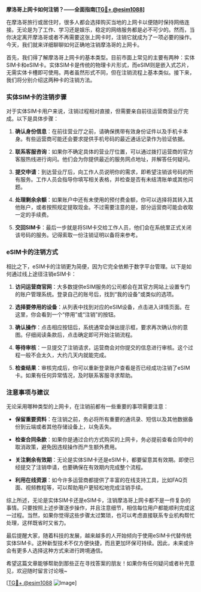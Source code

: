 **摩洛哥上网卡如何注销？——全面指南[[TG💪+ @esim1088](https://t.me/s/esim1088)]**

在摩洛哥旅行或居住时，很多人都会选择购买当地的上网卡以便随时保持网络连接。无论是为了工作、学习还是娱乐，稳定的网络服务都是必不可少的。然而，当你决定离开摩洛哥或者不再需要这张上网卡时，注销它就成为了一项必要的操作。今天，我们就来详细聊聊如何正确地注销摩洛哥的上网卡。

首先，我们得了解摩洛哥上网卡的基本类型。目前市面上常见的主要有两种：实体SIM卡和eSIM卡。实体SIM卡是传统的物理卡片形式，而eSIM则是嵌入式芯片，无需实体卡槽即可使用。两者虽然形式不同，但在注销流程上基本类似。接下来，我们将分别介绍这两种卡的注销方法。

### 实体SIM卡的注销步骤

对于实体SIM卡用户来说，注销过程相对直接，但需要亲自前往运营商营业厅完成。以下是具体步骤：

1. **确认身份信息**：在前往营业厅之前，请确保携带有效身份证件以及手机卡本身。有些运营商可能还会要求提供手机号码的最近通话记录作为验证依据。
   
2. **联系客服咨询**：如果你不确定具体的营业厅位置，可以通过拨打运营商的官方客服热线进行询问。他们会为你提供最近的服务网点地址，并解答任何疑问。

3. **提交申请**：到达营业厅后，向工作人员说明你的需求，即希望注销该号码的所有服务。工作人员会指导你填写相关表格，并检查是否有未结清账单或其他问题。

4. **处理剩余余额**：如果账户中还有未使用的预付费金额，你可以选择将其转入其他账户，或者按照规定提取现金。不过需要注意的是，部分运营商可能会收取一定的手续费。

5. **交回SIM卡**：最后一步就是将SIM卡交给工作人员，他们会在系统里正式关闭该号码的服务。记得索取一份注销证明以备将来参考。

### eSIM卡的注销方式

相比之下，eSIM卡的注销更为简便，因为它完全依赖于数字平台管理。以下是如何通过线上途径注销eSIM卡：

1. **访问运营商官网**：大多数提供eSIM服务的公司都会在其官方网站上设置专门的账户管理系统。登录自己的账号后，找到“我的设备”或类似的选项。

2. **选择要停用的设备**：从列表中找到对应的eSIM设备，点击进入详情页面。在这里，你会看到一个“停用”或“注销”的按钮。

3. **确认操作**：点击相应按钮后，系统通常会弹出提示框，要求再次确认你的意图。仔细阅读条款后，点击确定即可开始注销流程。

4. **等待审核**：一旦提交了注销请求，运营商会对你提交的信息进行审核。这个过程一般不会太久，大约几天内就能完成。

5. **检查结果**：审核完成后，你可以重新登录账户查看是否已经成功注销了eSIM卡。如果有任何异常情况，及时联系客服寻求帮助。

### 注意事项与建议

无论采用哪种类型的上网卡，在注销前都有一些重要的事项需要注意：

- **保留重要资料**：在注销之前，务必将所有重要的通讯录、短信以及其他数据备份到云端或者其他存储设备上，以免丢失。
  
- **检查合同条款**：如果你是通过合约方式购买的上网卡，务必提前查看合同中的取消政策，避免因违规操作而产生额外费用。

- **关注剩余有效期**：无论是实体SIM卡还是eSIM卡，都要留意其有效期。即使已经提交了注销申请，也要确保在有效期内完成整个流程。

- **利用在线资源**：如今许多运营商都提供了丰富的在线支持工具，比如FAQ页面、视频教程等，可以帮助用户更轻松地完成注销手续。

综上所述，无论是实体SIM卡还是eSIM卡，注销摩洛哥上网卡都不是一件复杂的事情。只要按照上述步骤逐步操作，并且注意细节，相信每位用户都能顺利完成这一过程。当然，如果你觉得这些步骤太过繁琐，也可以考虑直接联系专业机构帮忙处理，这样既省时又省力。

最后提醒大家，随着科技的发展，越来越多的人开始倾向于使用eSIM卡代替传统实体SIM卡。这种新型技术不仅方便快捷，而且更加环保可持续。因此，未来或许会有更多人选择这种方式来进行跨境通信。

希望这篇文章能够帮助到那些正在寻找答案的朋友！如果你有任何疑问或者补充意见，欢迎随时留言讨论哦~ 

[[TG💪+ @esim1088](https://t.me/s/esim1088) ![Image](https://i.postimg.cc/4NQfJmqS/Snipaste-2025-05-13-00-14-12.png)]